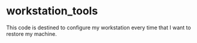 # workstation_tools
This code is destined to configure my workstation every time that I want to restore my machine.
